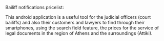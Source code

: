 Bailiff notifications pricelist:

This android application is a useful tool for the judicial officers (court bailiffs) and also their customers and lawyers to find through their smartphones, using the search field feature, the prices for the service of legal documents in the region of Athens and the surroundings (Attiki).
